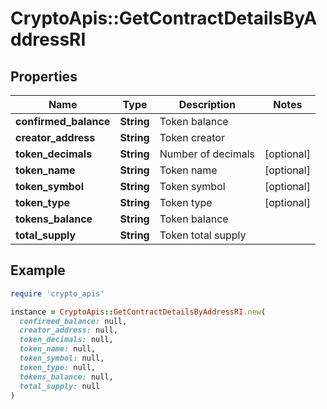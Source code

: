 # CryptoApis::GetContractDetailsByAddressRI

## Properties

| Name | Type | Description | Notes |
| ---- | ---- | ----------- | ----- |
| **confirmed_balance** | **String** | Token balance |  |
| **creator_address** | **String** | Token creator |  |
| **token_decimals** | **String** | Number of decimals | [optional] |
| **token_name** | **String** | Token name | [optional] |
| **token_symbol** | **String** | Token symbol | [optional] |
| **token_type** | **String** | Token type | [optional] |
| **tokens_balance** | **String** | Token balance |  |
| **total_supply** | **String** | Token total supply |  |

## Example

```ruby
require 'crypto_apis'

instance = CryptoApis::GetContractDetailsByAddressRI.new(
  confirmed_balance: null,
  creator_address: null,
  token_decimals: null,
  token_name: null,
  token_symbol: null,
  token_type: null,
  tokens_balance: null,
  total_supply: null
)
```

